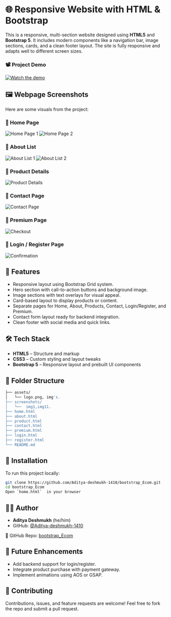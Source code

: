 # 🌐 Responsive Website with HTML & Bootstrap

This is a responsive, multi-section website designed using **HTML5** and **Bootstrap 5**. It includes modern components like a navigation bar, image sections, cards, and a clean footer layout. The site is fully responsive and adapts well to different screen sizes.

### 📽️ Project Demo

[![Watch the demo](https://img.youtube.com/vi/7mSKAxhvd5A/hqdefault.jpg)](https://youtu.be/7mSKAxhvd5A)


## 🖼️ Webpage Screenshots

Here are some visuals from the project:

### 🔹 Home Page
![Home Page 1](screenshots/img1.png)
![Home Page 2](screenshots/img11.png)


### 🔹 About List
![About List 1](screenshots/img2.png)
![About List 2](screenshots/img22.png)


### 🔹 Product Details
![Product Details](screenshots/img3.png)

### 🔹 Contact Page
![Contact Page](screenshots/img4.png)

### 🔹 Premium Page
![Checkout](screenshots/img5.png)

### 🔹 Login / Register Page
![Confirmation](screenshots/img6.png)



## 🚀 Features

- Responsive layout using Bootstrap Grid system.
- Hero section with call-to-action buttons and background image.
- Image sections with text overlays for visual appeal.
- Card-based layout to display products or content.
- Separate pages for Home, About, Products, Contact, Login/Register, and Premium.
- Contact form layout ready for backend integration.
- Clean footer with social media and quick links.

## 🛠️ Tech Stack

- **HTML5** – Structure and markup  
- **CSS3** – Custom styling and layout tweaks  
- **Bootstrap 5** – Responsive layout and prebuilt UI components


## 📁 Folder Structure

```bash
├── assets/
│   └── logo.png, img's.
├── screenshots/
│   └──  img1,img11.
├── home.html
├── about.html
├── product.html
├── contact.html
├── premium.html
├── login.html
├── register.html
└── README.md
```
## 🧪 Installation

To run this project locally:

```bash
git clone https://github.com/Aditya-deshmukh-1410/bootstrap_Ecom.git
cd bootstrap_Ecom
Open `home.html`  in your browser
```


## 🙋‍♂️ Author

- **Aditya Deshmukh** (he/him)  
- GitHub: [@Aditya-deshmukh-1410](https://github.com/Aditya-deshmukh-1410)

🔗 GitHub Repo: [bootstrap_Ecom](https://github.com/Aditya-deshmukh-1410/bootstrap_Ecom)

## 🔧 Future Enhancements
- Add backend support for login/register.
- Integrate product purchase with payment gateway.
- Implement animations using AOS or GSAP.


## 🤝 Contributing
Contributions, issues, and feature requests are welcome!
Feel free to fork the repo and submit a pull request.


